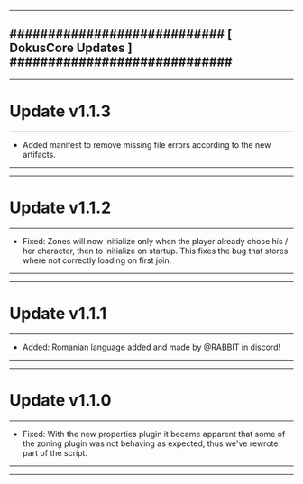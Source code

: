 --------------------------------------------------------------------------------
############################ [ DokusCore Updates ] #############################
--------------------------------------------------------------------------------
--------------------------------------------------------------------------------
# Update v1.1.3
--------------------------------------------------------------------------------
- Added manifest to remove missing file errors according to the new artifacts.
--------------------------------------------------------------------------------
--------------------------------------------------------------------------------
# Update v1.1.2
--------------------------------------------------------------------------------
- Fixed: Zones will now initialize only when the player already chose his / her
  character, then to initialize on startup. This fixes the bug that stores where
  not correctly loading on first join.
--------------------------------------------------------------------------------
--------------------------------------------------------------------------------
# Update v1.1.1
--------------------------------------------------------------------------------
- Added: Romanian language added and made by @RABBIT in discord!
--------------------------------------------------------------------------------
--------------------------------------------------------------------------------
# Update v1.1.0
--------------------------------------------------------------------------------
- Fixed: With the new properties plugin it became apparent that some of the
  zoning plugin was not behaving as expected, thus we've rewrote part of the
  script.
--------------------------------------------------------------------------------
--------------------------------------------------------------------------------
